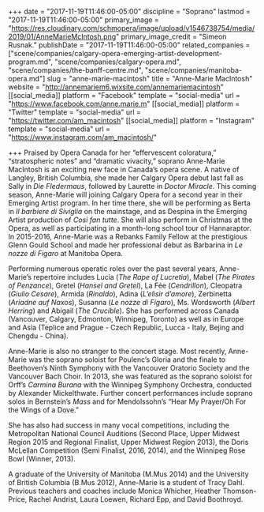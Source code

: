 +++
date = "2017-11-19T11:46:00-05:00"
discipline = "Soprano"
lastmod = "2017-11-19T11:46:00-05:00"
primary_image = "https://res.cloudinary.com/schmopera/image/upload/v1546738754/media/2019/01/AnneMarieMcIntosh.png"
primary_image_credit = "Simeon Rusnak."
publishDate = "2017-11-19T11:46:00-05:00"
related_companies = ["scene/companies/calgary-opera-emerging-artist-development-program.md", "scene/companies/calgary-opera.md", "scene/companies/the-banff-centre.md", "scene/companies/manitoba-opera.md"]
slug = "anne-marie-macintosh"
title = "Anne-Marie MacIntosh"
website = "http://annemariem6.wixsite.com/annemariemacintosh"
[[social_media]]
platform = "Facebook"
template = "social-media"
url = "https://www.facebook.com/anne.marie.m"
[[social_media]]
platform = "Twitter"
template = "social-media"
url = "https://twitter.com/am_macintosh"
[[social_media]]
platform = "Instagram"
template = "social-media"
url = "https://www.instagram.com/am_macintosh/"

+++
Praised by Opera Canada for her “effervescent coloratura,” “stratospheric notes” and “dramatic vivacity,” soprano Anne-Marie MacIntosh is an exciting new face in Canada’s opera scene. A native of Langley, British Columbia, she made her Calgary Opera debut last fall as Sally in *Die Fledermaus*, followed by Laurette in *Doctor Miracle*. This coming season, Anne-Marie will joining Calgary Opera for a second year in their Emerging Artist program. In her time there, she will be performing as Berta in *Il barbiere di Siviglia* on the mainstage, and as Despina in the Emerging Artist production of *Così fan tutte*. She will also perform in Christmas at the Opera, as well as participating in a month-long school tour of Hannaraptor. In 2015-2016, Anne-Marie was a Rebanks Family Fellow at the prestigious Glenn Gould School and made her professional debut as Barbarina in *Le nozze di Figaro* at Manitoba Opera.

Performing numerous operatic roles over the past several years, Anne-Marie’s repertoire includes Lucia (*The Rape of Lucretia*), Mabel (*The Pirates of Penzance*), Gretel (*Hansel and Gretel*), La Fée (*Cendrillon*), Cleopatra (*Giulio Cesare*), Armida (*Rinaldo*), Adina (*L’elisir d’amore*), Zerbinetta (*Ariadne auf Naxos*), Susanna (*Le nozze di Figaro*), Ms. Wordsworth (*Albert Herring*) and Abigail (*The Crucible*). She has performed across Canada (Vancouver, Calgary, Edmonton, Winnipeg, Toronto) as well as in Europe and Asia (Teplice and Prague - Czech Republic, Lucca - Italy, Bejing and Chengdu - China).
 
Anne-Marie is also no stranger to the concert stage. Most recently, Anne-Marie was the soprano soloist for Poulenc’s Gloria and the finale to Beethoven’s Ninth Symphony with the Vancouver Oratorio Society and the Vancouver Bach Choir. In 2013, she was featured as the soprano soloist for Orff’s *Carmina Burana* with the Winnipeg Symphony Orchestra, conducted by Alexander Mickelthwate. Further concert performances include soprano solos in Bernstein’s *Mass* and for Mendolssohn’s “Hear My Prayer/Oh For the Wings of a Dove.”
 
She has also had success in many vocal competitions, including the Metropolitan National Council Auditions (Second Place, Upper Midwest Region 2015 and Regional Finalist, Upper Midwest Region 2013), the Doris McLellan Competition (Semi Finalist, 2016, 2014), and the Winnipeg Rose Bowl (Winner, 2013).
 
A graduate of the University of Manitoba (M.Mus 2014) and the University of British Columbia (B.Mus 2012), Anne-Marie is a student of Tracy Dahl. Previous teachers and coaches include Monica Whicher, Heather Thomson-Price, Rachel Andrist, Laura Loewen, Richard Epp, and David Boothroyd.